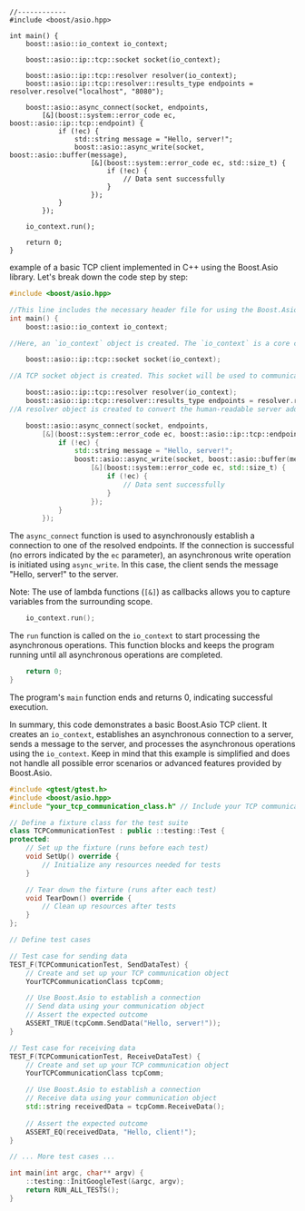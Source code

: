 
```
//------------
#include <boost/asio.hpp>

int main() {
    boost::asio::io_context io_context;

    boost::asio::ip::tcp::socket socket(io_context);

    boost::asio::ip::tcp::resolver resolver(io_context);
    boost::asio::ip::tcp::resolver::results_type endpoints = resolver.resolve("localhost", "8080");

    boost::asio::async_connect(socket, endpoints,
        [&](boost::system::error_code ec, boost::asio::ip::tcp::endpoint) {
            if (!ec) {
                std::string message = "Hello, server!";
                boost::asio::async_write(socket, boost::asio::buffer(message),
                    [&](boost::system::error_code ec, std::size_t) {
                        if (!ec) {
                            // Data sent successfully
                        }
                    });
            }
        });

    io_context.run();

    return 0;
}
```

example of a basic TCP client implemented in C++ using the Boost.Asio library. Let's break down the code step by step:

``` cpp
#include <boost/asio.hpp>

//This line includes the necessary header file for using the Boost.Asio library, which provides networking and I/O functionality.
int main() {
    boost::asio::io_context io_context;

//Here, an `io_context` object is created. The `io_context` is a core component of Boost.Asio, responsible for managing asynchronous I/O operations and providing an execution context for tasks.

    boost::asio::ip::tcp::socket socket(io_context);

//A TCP socket object is created. This socket will be used to communicate with the server.

    boost::asio::ip::tcp::resolver resolver(io_context);
    boost::asio::ip::tcp::resolver::results_type endpoints = resolver.resolve("localhost", "8080");
//A resolver object is created to convert the human-readable server address ("localhost") and port number ("8080") into a list of endpoint objects. These endpoints represent the possible network connections.
```

```cpp
    boost::asio::async_connect(socket, endpoints,
        [&](boost::system::error_code ec, boost::asio::ip::tcp::endpoint) {
            if (!ec) {
                std::string message = "Hello, server!";
                boost::asio::async_write(socket, boost::asio::buffer(message),
                    [&](boost::system::error_code ec, std::size_t) {
                        if (!ec) {
                            // Data sent successfully
                        }
                    });
            }
        });
```
The `async_connect` function is used to asynchronously establish a connection to one of the resolved endpoints. If the connection is successful (no errors indicated by the `ec` parameter), an asynchronous write operation is initiated using `async_write`. In this case, the client sends the message "Hello, server!" to the server.

Note: The use of lambda functions (`[&]`) as callbacks allows you to capture variables from the surrounding scope.

```cpp
    io_context.run();
```
The `run` function is called on the `io_context` to start processing the asynchronous operations. This function blocks and keeps the program running until all asynchronous operations are completed.

```cpp
    return 0;
}
```
The program's `main` function ends and returns 0, indicating successful execution.

In summary, this code demonstrates a basic Boost.Asio TCP client. It creates an `io_context`, establishes an asynchronous connection to a server, sends a message to the server, and processes the asynchronous operations using the `io_context`. Keep in mind that this example is simplified and does not handle all possible error scenarios or advanced features provided by Boost.Asio.




```cpp
#include <gtest/gtest.h>
#include <boost/asio.hpp>
#include "your_tcp_communication_class.h" // Include your TCP communication class

// Define a fixture class for the test suite
class TCPCommunicationTest : public ::testing::Test {
protected:
    // Set up the fixture (runs before each test)
    void SetUp() override {
        // Initialize any resources needed for tests
    }

    // Tear down the fixture (runs after each test)
    void TearDown() override {
        // Clean up resources after tests
    }
};

// Define test cases

// Test case for sending data
TEST_F(TCPCommunicationTest, SendDataTest) {
    // Create and set up your TCP communication object
    YourTCPCommunicationClass tcpComm;

    // Use Boost.Asio to establish a connection
    // Send data using your communication object
    // Assert the expected outcome
    ASSERT_TRUE(tcpComm.SendData("Hello, server!"));
}

// Test case for receiving data
TEST_F(TCPCommunicationTest, ReceiveDataTest) {
    // Create and set up your TCP communication object
    YourTCPCommunicationClass tcpComm;

    // Use Boost.Asio to establish a connection
    // Receive data using your communication object
    std::string receivedData = tcpComm.ReceiveData();
    
    // Assert the expected outcome
    ASSERT_EQ(receivedData, "Hello, client!");
}

// ... More test cases ...

int main(int argc, char** argv) {
    ::testing::InitGoogleTest(&argc, argv);
    return RUN_ALL_TESTS();
}
```
